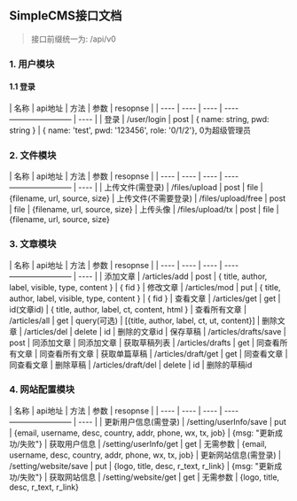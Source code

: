 ## SimpleCMS接口文档

> 接口前缀统一为: /api/v0

### 1. 用户模块

#### 1.1 登录
|  名称   | api地址  |  方法  |  参数  |  resopnse |
|  ----  |  ----  |  ----  | ----————————  |  ----  |
| 登录  | /user/login | post | { name: string, pwd: string } | { name: 'test', pwd: '123456', role: '0/1/2'}, 0为超级管理员


### 2. 文件模块
|  名称   | api地址  |  方法  |  参数  |  resopnse |
|  ----  |  ----  |  ----  | ----————————  |  ----  |
| 上传文件(需登录)  | /files/upload | post | file | {filename, url, source, size}
| 上传文件(不需要登录)  | /files/upload/free | post | file | {filename, url, source, size}
| 上传头像  | /files/upload/tx | post | file | {filename, url, source, size}

### 3. 文章模块
|  名称   | api地址  |  方法  |  参数  |  resopnse |
|  ----  |  ----  |  ----  | ----————————  |  ----  |
| 添加文章  | /articles/add | post | { title, author, label, visible, type, content } | { fid }
| 修改文章  | /articles/mod | put | { title, author, label, visible, type, content } | { fid }
| 查看文章  | /articles/get | get | id(文章id) | { title, author, label, ct, content, html }
| 查看所有文章  | /articles/all | get | query(可选) | [{title, author, label, ct, ut, content}]
| 删除文章  | /articles/del | delete | id | 删除的文章id
| 保存草稿  | /articles/drafts/save | post | 同添加文章 | 同添加文章
| 获取草稿列表  | /articles/drafts | get | 同查看所有文章 | 同查看所有文章
| 获取单篇草稿  | /articles/draft/get | get | 同查看文章 | 同查看文章
| 删除草稿  | /articles/draft/del | delete | id | 删除的草稿id

### 4. 网站配置模块
|  名称   | api地址  |  方法  |  参数  |  resopnse |
|  ----  |  ----  |  ----  | ----————————  |  ----  |
| 更新用户信息(需登录)  | /setting/userInfo/save | put | {email, username, desc, country, addr, phone, wx, tx, job} | {msg: "更新成功/失败"}
| 获取用户信息  | /setting/userInfo/get | get | 无需参数 | {email, username, desc, country, addr, phone, wx, tx, job}
| 更新网站信息(需登录)  | /setting/website/save | put | {logo, title, desc, r_text, r_link} | {msg: "更新成功/失败"}
| 获取网站信息  | /setting/website/get | get | 无需参数 | {logo, title, desc, r_text, r_link}

